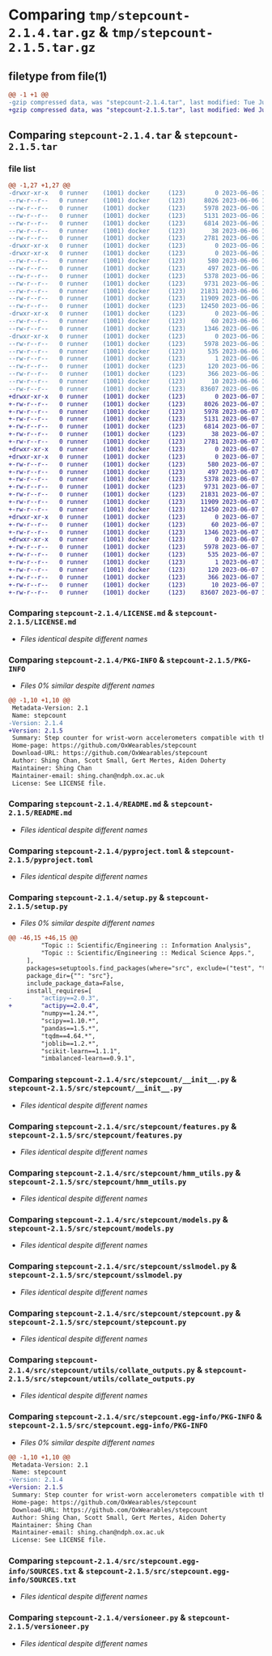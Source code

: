 # Comparing `tmp/stepcount-2.1.4.tar.gz` & `tmp/stepcount-2.1.5.tar.gz`

## filetype from file(1)

```diff
@@ -1 +1 @@
-gzip compressed data, was "stepcount-2.1.4.tar", last modified: Tue Jun  6 11:53:34 2023, max compression
+gzip compressed data, was "stepcount-2.1.5.tar", last modified: Wed Jun  7 14:20:33 2023, max compression
```

## Comparing `stepcount-2.1.4.tar` & `stepcount-2.1.5.tar`

### file list

```diff
@@ -1,27 +1,27 @@
-drwxr-xr-x   0 runner    (1001) docker     (123)        0 2023-06-06 11:53:34.293509 stepcount-2.1.4/
--rw-r--r--   0 runner    (1001) docker     (123)     8026 2023-06-06 11:53:21.000000 stepcount-2.1.4/LICENSE.md
--rw-r--r--   0 runner    (1001) docker     (123)     5978 2023-06-06 11:53:34.293509 stepcount-2.1.4/PKG-INFO
--rw-r--r--   0 runner    (1001) docker     (123)     5131 2023-06-06 11:53:21.000000 stepcount-2.1.4/README.md
--rw-r--r--   0 runner    (1001) docker     (123)     6814 2023-06-06 11:53:21.000000 stepcount-2.1.4/pyproject.toml
--rw-r--r--   0 runner    (1001) docker     (123)       38 2023-06-06 11:53:34.293509 stepcount-2.1.4/setup.cfg
--rw-r--r--   0 runner    (1001) docker     (123)     2781 2023-06-06 11:53:21.000000 stepcount-2.1.4/setup.py
-drwxr-xr-x   0 runner    (1001) docker     (123)        0 2023-06-06 11:53:34.289509 stepcount-2.1.4/src/
-drwxr-xr-x   0 runner    (1001) docker     (123)        0 2023-06-06 11:53:34.293509 stepcount-2.1.4/src/stepcount/
--rw-r--r--   0 runner    (1001) docker     (123)      580 2023-06-06 11:53:21.000000 stepcount-2.1.4/src/stepcount/__init__.py
--rw-r--r--   0 runner    (1001) docker     (123)      497 2023-06-06 11:53:34.293509 stepcount-2.1.4/src/stepcount/_version.py
--rw-r--r--   0 runner    (1001) docker     (123)     5378 2023-06-06 11:53:21.000000 stepcount-2.1.4/src/stepcount/features.py
--rw-r--r--   0 runner    (1001) docker     (123)     9731 2023-06-06 11:53:21.000000 stepcount-2.1.4/src/stepcount/hmm_utils.py
--rw-r--r--   0 runner    (1001) docker     (123)    21831 2023-06-06 11:53:21.000000 stepcount-2.1.4/src/stepcount/models.py
--rw-r--r--   0 runner    (1001) docker     (123)    11909 2023-06-06 11:53:21.000000 stepcount-2.1.4/src/stepcount/sslmodel.py
--rw-r--r--   0 runner    (1001) docker     (123)    12450 2023-06-06 11:53:21.000000 stepcount-2.1.4/src/stepcount/stepcount.py
-drwxr-xr-x   0 runner    (1001) docker     (123)        0 2023-06-06 11:53:34.293509 stepcount-2.1.4/src/stepcount/utils/
--rw-r--r--   0 runner    (1001) docker     (123)       60 2023-06-06 11:53:21.000000 stepcount-2.1.4/src/stepcount/utils/__init__.py
--rw-r--r--   0 runner    (1001) docker     (123)     1346 2023-06-06 11:53:21.000000 stepcount-2.1.4/src/stepcount/utils/collate_outputs.py
-drwxr-xr-x   0 runner    (1001) docker     (123)        0 2023-06-06 11:53:34.293509 stepcount-2.1.4/src/stepcount.egg-info/
--rw-r--r--   0 runner    (1001) docker     (123)     5978 2023-06-06 11:53:34.000000 stepcount-2.1.4/src/stepcount.egg-info/PKG-INFO
--rw-r--r--   0 runner    (1001) docker     (123)      535 2023-06-06 11:53:34.000000 stepcount-2.1.4/src/stepcount.egg-info/SOURCES.txt
--rw-r--r--   0 runner    (1001) docker     (123)        1 2023-06-06 11:53:34.000000 stepcount-2.1.4/src/stepcount.egg-info/dependency_links.txt
--rw-r--r--   0 runner    (1001) docker     (123)      120 2023-06-06 11:53:34.000000 stepcount-2.1.4/src/stepcount.egg-info/entry_points.txt
--rw-r--r--   0 runner    (1001) docker     (123)      366 2023-06-06 11:53:34.000000 stepcount-2.1.4/src/stepcount.egg-info/requires.txt
--rw-r--r--   0 runner    (1001) docker     (123)       10 2023-06-06 11:53:34.000000 stepcount-2.1.4/src/stepcount.egg-info/top_level.txt
--rw-r--r--   0 runner    (1001) docker     (123)    83607 2023-06-06 11:53:21.000000 stepcount-2.1.4/versioneer.py
+drwxr-xr-x   0 runner    (1001) docker     (123)        0 2023-06-07 14:20:33.047146 stepcount-2.1.5/
+-rw-r--r--   0 runner    (1001) docker     (123)     8026 2023-06-07 14:20:21.000000 stepcount-2.1.5/LICENSE.md
+-rw-r--r--   0 runner    (1001) docker     (123)     5978 2023-06-07 14:20:33.047146 stepcount-2.1.5/PKG-INFO
+-rw-r--r--   0 runner    (1001) docker     (123)     5131 2023-06-07 14:20:21.000000 stepcount-2.1.5/README.md
+-rw-r--r--   0 runner    (1001) docker     (123)     6814 2023-06-07 14:20:21.000000 stepcount-2.1.5/pyproject.toml
+-rw-r--r--   0 runner    (1001) docker     (123)       38 2023-06-07 14:20:33.047146 stepcount-2.1.5/setup.cfg
+-rw-r--r--   0 runner    (1001) docker     (123)     2781 2023-06-07 14:20:21.000000 stepcount-2.1.5/setup.py
+drwxr-xr-x   0 runner    (1001) docker     (123)        0 2023-06-07 14:20:33.043146 stepcount-2.1.5/src/
+drwxr-xr-x   0 runner    (1001) docker     (123)        0 2023-06-07 14:20:33.047146 stepcount-2.1.5/src/stepcount/
+-rw-r--r--   0 runner    (1001) docker     (123)      580 2023-06-07 14:20:21.000000 stepcount-2.1.5/src/stepcount/__init__.py
+-rw-r--r--   0 runner    (1001) docker     (123)      497 2023-06-07 14:20:33.047146 stepcount-2.1.5/src/stepcount/_version.py
+-rw-r--r--   0 runner    (1001) docker     (123)     5378 2023-06-07 14:20:21.000000 stepcount-2.1.5/src/stepcount/features.py
+-rw-r--r--   0 runner    (1001) docker     (123)     9731 2023-06-07 14:20:21.000000 stepcount-2.1.5/src/stepcount/hmm_utils.py
+-rw-r--r--   0 runner    (1001) docker     (123)    21831 2023-06-07 14:20:21.000000 stepcount-2.1.5/src/stepcount/models.py
+-rw-r--r--   0 runner    (1001) docker     (123)    11909 2023-06-07 14:20:21.000000 stepcount-2.1.5/src/stepcount/sslmodel.py
+-rw-r--r--   0 runner    (1001) docker     (123)    12450 2023-06-07 14:20:21.000000 stepcount-2.1.5/src/stepcount/stepcount.py
+drwxr-xr-x   0 runner    (1001) docker     (123)        0 2023-06-07 14:20:33.047146 stepcount-2.1.5/src/stepcount/utils/
+-rw-r--r--   0 runner    (1001) docker     (123)       60 2023-06-07 14:20:21.000000 stepcount-2.1.5/src/stepcount/utils/__init__.py
+-rw-r--r--   0 runner    (1001) docker     (123)     1346 2023-06-07 14:20:21.000000 stepcount-2.1.5/src/stepcount/utils/collate_outputs.py
+drwxr-xr-x   0 runner    (1001) docker     (123)        0 2023-06-07 14:20:33.047146 stepcount-2.1.5/src/stepcount.egg-info/
+-rw-r--r--   0 runner    (1001) docker     (123)     5978 2023-06-07 14:20:32.000000 stepcount-2.1.5/src/stepcount.egg-info/PKG-INFO
+-rw-r--r--   0 runner    (1001) docker     (123)      535 2023-06-07 14:20:33.000000 stepcount-2.1.5/src/stepcount.egg-info/SOURCES.txt
+-rw-r--r--   0 runner    (1001) docker     (123)        1 2023-06-07 14:20:32.000000 stepcount-2.1.5/src/stepcount.egg-info/dependency_links.txt
+-rw-r--r--   0 runner    (1001) docker     (123)      120 2023-06-07 14:20:32.000000 stepcount-2.1.5/src/stepcount.egg-info/entry_points.txt
+-rw-r--r--   0 runner    (1001) docker     (123)      366 2023-06-07 14:20:32.000000 stepcount-2.1.5/src/stepcount.egg-info/requires.txt
+-rw-r--r--   0 runner    (1001) docker     (123)       10 2023-06-07 14:20:32.000000 stepcount-2.1.5/src/stepcount.egg-info/top_level.txt
+-rw-r--r--   0 runner    (1001) docker     (123)    83607 2023-06-07 14:20:21.000000 stepcount-2.1.5/versioneer.py
```

### Comparing `stepcount-2.1.4/LICENSE.md` & `stepcount-2.1.5/LICENSE.md`

 * *Files identical despite different names*

### Comparing `stepcount-2.1.4/PKG-INFO` & `stepcount-2.1.5/PKG-INFO`

 * *Files 0% similar despite different names*

```diff
@@ -1,10 +1,10 @@
 Metadata-Version: 2.1
 Name: stepcount
-Version: 2.1.4
+Version: 2.1.5
 Summary: Step counter for wrist-worn accelerometers compatible with the UK Biobank Accelerometer Dataset
 Home-page: https://github.com/OxWearables/stepcount
 Download-URL: https://github.com/OxWearables/stepcount
 Author: Shing Chan, Scott Small, Gert Mertes, Aiden Doherty
 Maintainer: Shing Chan
 Maintainer-email: shing.chan@ndph.ox.ac.uk
 License: See LICENSE file.
```

### Comparing `stepcount-2.1.4/README.md` & `stepcount-2.1.5/README.md`

 * *Files identical despite different names*

### Comparing `stepcount-2.1.4/pyproject.toml` & `stepcount-2.1.5/pyproject.toml`

 * *Files identical despite different names*

### Comparing `stepcount-2.1.4/setup.py` & `stepcount-2.1.5/setup.py`

 * *Files 0% similar despite different names*

```diff
@@ -46,15 +46,15 @@
         "Topic :: Scientific/Engineering :: Information Analysis",
         "Topic :: Scientific/Engineering :: Medical Science Apps.",
     ],
     packages=setuptools.find_packages(where="src", exclude=("test", "tests")),
     package_dir={"": "src"},
     include_package_data=False,
     install_requires=[
-        "actipy==2.0.3",
+        "actipy==2.0.4",
         "numpy==1.24.*",
         "scipy==1.10.*",
         "pandas==1.5.*",
         "tqdm==4.64.*",
         "joblib==1.2.*",
         "scikit-learn==1.1.1",
         "imbalanced-learn==0.9.1",
```

### Comparing `stepcount-2.1.4/src/stepcount/__init__.py` & `stepcount-2.1.5/src/stepcount/__init__.py`

 * *Files identical despite different names*

### Comparing `stepcount-2.1.4/src/stepcount/features.py` & `stepcount-2.1.5/src/stepcount/features.py`

 * *Files identical despite different names*

### Comparing `stepcount-2.1.4/src/stepcount/hmm_utils.py` & `stepcount-2.1.5/src/stepcount/hmm_utils.py`

 * *Files identical despite different names*

### Comparing `stepcount-2.1.4/src/stepcount/models.py` & `stepcount-2.1.5/src/stepcount/models.py`

 * *Files identical despite different names*

### Comparing `stepcount-2.1.4/src/stepcount/sslmodel.py` & `stepcount-2.1.5/src/stepcount/sslmodel.py`

 * *Files identical despite different names*

### Comparing `stepcount-2.1.4/src/stepcount/stepcount.py` & `stepcount-2.1.5/src/stepcount/stepcount.py`

 * *Files identical despite different names*

### Comparing `stepcount-2.1.4/src/stepcount/utils/collate_outputs.py` & `stepcount-2.1.5/src/stepcount/utils/collate_outputs.py`

 * *Files identical despite different names*

### Comparing `stepcount-2.1.4/src/stepcount.egg-info/PKG-INFO` & `stepcount-2.1.5/src/stepcount.egg-info/PKG-INFO`

 * *Files 0% similar despite different names*

```diff
@@ -1,10 +1,10 @@
 Metadata-Version: 2.1
 Name: stepcount
-Version: 2.1.4
+Version: 2.1.5
 Summary: Step counter for wrist-worn accelerometers compatible with the UK Biobank Accelerometer Dataset
 Home-page: https://github.com/OxWearables/stepcount
 Download-URL: https://github.com/OxWearables/stepcount
 Author: Shing Chan, Scott Small, Gert Mertes, Aiden Doherty
 Maintainer: Shing Chan
 Maintainer-email: shing.chan@ndph.ox.ac.uk
 License: See LICENSE file.
```

### Comparing `stepcount-2.1.4/src/stepcount.egg-info/SOURCES.txt` & `stepcount-2.1.5/src/stepcount.egg-info/SOURCES.txt`

 * *Files identical despite different names*

### Comparing `stepcount-2.1.4/versioneer.py` & `stepcount-2.1.5/versioneer.py`

 * *Files identical despite different names*

